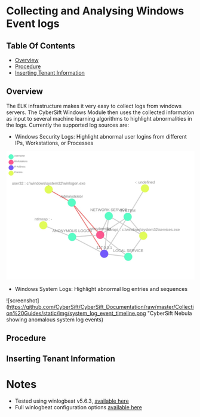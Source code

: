 # Collecting and Analysing Windows Event logs

## Table Of Contents
* [Overview](https://github.com/CyberSift/CyberSift_Documentation/blob/master/Collection%20Guides/ossec_collection.md#overview)
* [Procedure](https://github.com/CyberSift/CyberSift_Documentation/blob/master/Collection%20Guides/windows_collection.md#procedure)
* [Inserting Tenant Information](https://github.com/CyberSift/CyberSift_Documentation/blob/master/Collection%20Guides/ossec_collection.md#inserting-tenant-information)
    
## Overview

The ELK infrastructure makes it very easy to collect logs from windows servers. The CyberSift Windows Module then uses the collected information as input to several machine learning algorithms to highlight abnormalities in the logs. Currently the supported log sources are:

- Windows Security Logs: Highlight abnormal user logins from different IPs, Workstations, or Processes

![screenshot](https://github.com/CyberSift/CyberSift_Documentation/raw/master/Collection%20Guides/static/img/IMG-20171102-WA0003.jpg "CyberSift Nebula showing anomalous user login")

- Windows System Logs: Highlight abnormal log entries and sequences

![screenshot](https://github.com/CyberSift/CyberSift_Documentation/raw/master/Collection%20Guides/static/img/system_log_event_timeline.png "CyberSift Nebula showing anomalous system log events)

## Procedure



## Inserting Tenant Information


# Notes
- Tested using winlogbeat v5.6.3, [available here](https://www.elastic.co/downloads/past-releases/winlogbeat-5-6-3)
- Full winlogbeat configuration options [available here](https://www.elastic.co/guide/en/beats/winlogbeat/current/configuration-winlogbeat-options.html)
